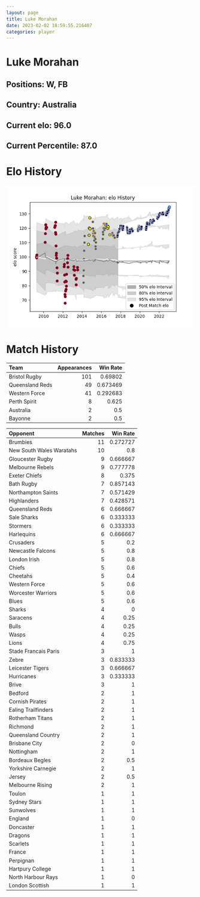 ```yaml
---  
layout: page  
title: Luke Morahan  
date: 2023-02-02 18:59:55.216407  
categories: player  
---
```

# Luke Morahan

## Positions: W, FB

## Country: Australia

## Current elo: 96.0

## Current Percentile: 87.0

# Elo History


![elo history](history_LukeMorahan.png)
# Match History


| Team            |   Appearances |   Win Rate |
|:----------------|--------------:|-----------:|
| Bristol Rugby   |           101 |   0.69802  |
| Queensland Reds |            49 |   0.673469 |
| Western Force   |            41 |   0.292683 |
| Perth Spirit    |             8 |   0.625    |
| Australia       |             2 |   0.5      |
| Bayonne         |             2 |   0.5      |

| Opponent                 |   Matches |   Win Rate |
|:-------------------------|----------:|-----------:|
| Brumbies                 |        11 |   0.272727 |
| New South Wales Waratahs |        10 |   0.8      |
| Gloucester Rugby         |         9 |   0.666667 |
| Melbourne Rebels         |         9 |   0.777778 |
| Exeter Chiefs            |         8 |   0.375    |
| Bath Rugby               |         7 |   0.857143 |
| Northampton Saints       |         7 |   0.571429 |
| Highlanders              |         7 |   0.428571 |
| Queensland Reds          |         6 |   0.666667 |
| Sale Sharks              |         6 |   0.333333 |
| Stormers                 |         6 |   0.333333 |
| Harlequins               |         6 |   0.666667 |
| Crusaders                |         5 |   0.2      |
| Newcastle Falcons        |         5 |   0.8      |
| London Irish             |         5 |   0.8      |
| Chiefs                   |         5 |   0.6      |
| Cheetahs                 |         5 |   0.4      |
| Western Force            |         5 |   0.6      |
| Worcester Warriors       |         5 |   0.6      |
| Blues                    |         5 |   0.6      |
| Sharks                   |         4 |   0        |
| Saracens                 |         4 |   0.25     |
| Bulls                    |         4 |   0.25     |
| Wasps                    |         4 |   0.25     |
| Lions                    |         4 |   0.75     |
| Stade Francais Paris     |         3 |   1        |
| Zebre                    |         3 |   0.833333 |
| Leicester Tigers         |         3 |   0.666667 |
| Hurricanes               |         3 |   0.333333 |
| Brive                    |         3 |   1        |
| Bedford                  |         2 |   1        |
| Cornish Pirates          |         2 |   1        |
| Ealing Trailfinders      |         2 |   1        |
| Rotherham Titans         |         2 |   1        |
| Richmond                 |         2 |   1        |
| Queensland Country       |         2 |   1        |
| Brisbane City            |         2 |   0        |
| Nottingham               |         2 |   1        |
| Bordeaux Begles          |         2 |   0.5      |
| Yorkshire Carnegie       |         2 |   1        |
| Jersey                   |         2 |   0.5      |
| Melbourne Rising         |         2 |   1        |
| Toulon                   |         1 |   1        |
| Sydney Stars             |         1 |   1        |
| Sunwolves                |         1 |   1        |
| England                  |         1 |   0        |
| Doncaster                |         1 |   1        |
| Dragons                  |         1 |   1        |
| Scarlets                 |         1 |   1        |
| France                   |         1 |   1        |
| Perpignan                |         1 |   1        |
| Hartpury College         |         1 |   1        |
| North Harbour Rays       |         1 |   0        |
| London Scottish          |         1 |   1        |